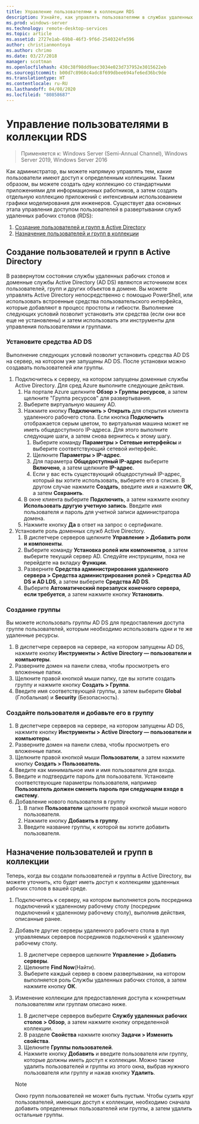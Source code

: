 ```yaml
---
title: Управление пользователями в коллекции RDS
description: Узнайте, как управлять пользователями в службах удаленных рабочих столов.
ms.prod: windows-server
ms.technology: remote-desktop-services
ms.topic: article
ms.assetid: 2727e1ab-69b8-46f3-9f6d-2540324fe596
author: christianmontoya
ms.author: chrimo
ms.date: 03/27/2018
manager: scottman
ms.openlocfilehash: 430c38f98dd9aec3034e023d737952e3015622eb
ms.sourcegitcommit: b00d7c8968c4adc8f699dbee694afe6ed36bc9de
ms.translationtype: HT
ms.contentlocale: ru-RU
ms.lasthandoff: 04/08/2020
ms.locfileid: "80858687"
---
```

# <a name="manage-users-in-your-rds-collection"></a>Управление пользователями в коллекции RDS

>Применяется к: Windows Server (Semi-Annual Channel), Windows Server 2019, Windows Server 2016

Как администратор, вы можете напрямую управлять тем, какие пользователи имеют доступ к определенным коллекциям. Таким образом, вы можете создать одну коллекцию со стандартными приложениями для информационных работников, а затем создать отдельную коллекцию приложений с интенсивным использованием графики моделирования для инженеров. Существует два основных этапа управления доступом пользователей в развертывании служб удаленных рабочих столов (RDS):

1.    [Создание пользователей и групп в Active Directory](#create-your-users-and-groups-in-active-directory)
2.    [Назначение пользователей и групп в коллекции](#assign-users-and-groups-to-collections)


## <a name="create-your-users-and-groups-in-active-directory"></a>Создание пользователей и групп в Active Directory

В развернутом состоянии службы удаленных рабочих столов и доменные службы Active Directory (AD DS) являются источником всех пользователей, групп и других объектов в домене. Вы можете управлять Active Directory непосредственно с помощью PowerShell, или использовать встроенные средства пользовательского интерфейса, которые добавляют в процесс простоты и гибкости. Выполнение следующих условий позволит установить эти средства (если они все еще не установлены) и затем использовать эти инструменты для управления пользователями и группами.

### <a name="install-ad-ds-tools"></a>Установите средства AD DS

Выполнение следующих условий позволит установить средства AD DS на сервер, на котором уже запущены AD DS. После установки можно создавать пользователей или группы.

1. Подключитесь к серверу, на котором запущены доменные службы Active Directory. Для сред Azure выполните следующие действия.
   1. На портале Azure щелкните **Обзор > Группы ресурсов**, а затем щелкните "Группа ресурсов" для развертывания.
   2. Выберите виртуальную машину AD.
   3. Нажмите кнопку **Подключить > Открыть** для открытия клиента удаленного рабочего стола. Если кнопка **Подключить** отображается серым цветом, то виртуальная машина может не иметь общедоступного IP-адреса. Для этого выполните следующие шаги, а затем снова вернитесь к этому шагу.
      1. Выберите команду **Параметры > Сетевые интерфейсы** и выберите соответствующий сетевой интерфейс.
      2. Щелкните **Параметры > IP-адрес**.
      3. Для параметра **Общедоступный IP-адрес** выберите **Включено**, а затем щелкните **IP-адрес**.
      4. Если у вас есть существующий общедоступный IP-адрес, который вы хотите использовать, выберите его в списке. В другом случае нажмите **Создать**, введите имя и нажмите **ОК**, а затем **Сохранить**.
   4. В окне клиента выберите **Подключить**, а затем нажмите кнопку **Использовать другую учетную запись**. Введите имя пользователя и пароль для учетной записи администратора домена.
   5. Нажмите кнопку **Да** в ответ на запрос о сертификате.
2. Установите роль доменных служб Active Directory.
   1. В диспетчере серверов щелкните **Управление > Добавить роли и компоненты**.
   2. Выберите команду **Установка ролей или компонентов**, а затем выберите текущий сервер AD. Следуйте инструкциям, пока не перейдете на вкладку **Функции**.
   3. Разверните **Средства администрирования удаленного сервера > Средства администрирования ролей > Средства AD DS и AD LDS**, а затем выберите **Средства AD DS**.
   4. Выберите **Автоматический перезапуск конечного сервера, если требуется**, а затем нажмите кнопку **Установить**.

### <a name="create-a-group"></a>Создание группы

Вы можете использовать группы AD DS для предоставления доступа группе пользователей, которым необходимо использовать одни и те же удаленные ресурсы.

1. В диспетчере серверов на сервере, на котором запущены AD DS, нажмите кнопку **Инструменты > Active Directory — пользователи и компьютеры**.
2. Разверните домен на панели слева, чтобы просмотреть его вложенные папки.
3. Щелкните правой кнопкой мыши папку, где вы хотите создать группу и нажмите кнопку **Создать > Группа**.
4. Введите имя соответствующей группы, а затем выберите **Global** (Глобальная) и **Security** (Безопасность).

### <a name="create-a-user-and-add-to-a-group"></a>Создайте пользователя и добавьте его в группу
1. В диспетчере серверов на сервере, на котором запущены AD DS, нажмите кнопку **Инструменты > Active Directory — пользователи и компьютеры**.
2. Разверните домен на панели слева, чтобы просмотреть его вложенные папки.
3. Щелкните правой кнопкой мыши **Пользователи**, а затем нажмите кнопку **Создать > Пользователь**.
4. Введите как минимальное имя и имя пользователя для входа.
5. Введите и подтвердите пароль для пользователя. Установите соответствующие параметры пользователя, например **Пользователь должен сменить пароль при следующем входе в систему**.
6. Добавление нового пользователя в группу
   1. В папке **Пользователи** щелкните правой кнопкой мыши нового пользователя.
   2. Нажмите кнопку **Добавить в группу**.
   3. Введите название группы, к которой вы хотите добавить пользователя.

## <a name="assign-users-and-groups-to-collections"></a>Назначение пользователей и групп в коллекции
Теперь, когда вы создали пользователей и группы в Active Directory, вы можете уточнить, кто будет иметь доступ к коллекциям удаленных рабочих столов в вашей среде.

1. Подключитесь к серверу, на котором выполняется роль посредника подключений к удаленному рабочему столу (посредник подключений к удаленному рабочему столу), выполнив действия, описанные ранее.
2. Добавьте другие серверы удаленного рабочего стола в пул управляемых серверов посредников подключений к удаленному рабочему столу.
   1. В диспетчере серверов щелкните **Управление > Добавить серверы**.
   2. Щелкните **Find Now**(Найти).
   3. Выберите каждый сервер в своем развертывании, на котором выполняется роль Службы удаленных рабочих столов, а затем нажмите кнопку **ОК**.
3. Изменение коллекции для предоставления доступа к конкретным пользователям или группам описано ниже.
   1. В диспетчере серверов выберите **Службу удаленных рабочих столов > Обзор**, а затем нажмите кнопку определенной коллекции.
   2. В разделе **Свойства** нажмите кнопку **Задачи > Изменить свойства**.
   3. Щелкните **Группы пользователей**.
   4. Нажмите кнопку **Добавить** и введите пользователя или группу, которые должны иметь доступ к коллекции. Можно также удалить пользователей и группы из этого окна, выбрав нужного пользователя или группу и нажав кнопку **Удалить**. 
   
   >[!NOTE] 
   > Окно групп пользователей не может быть пустым. Чтобы сузить круг пользователей, имеющих доступ к коллекции, необходимо сначала добавить определенных пользователей или группы, а затем удалить остальные группы.
